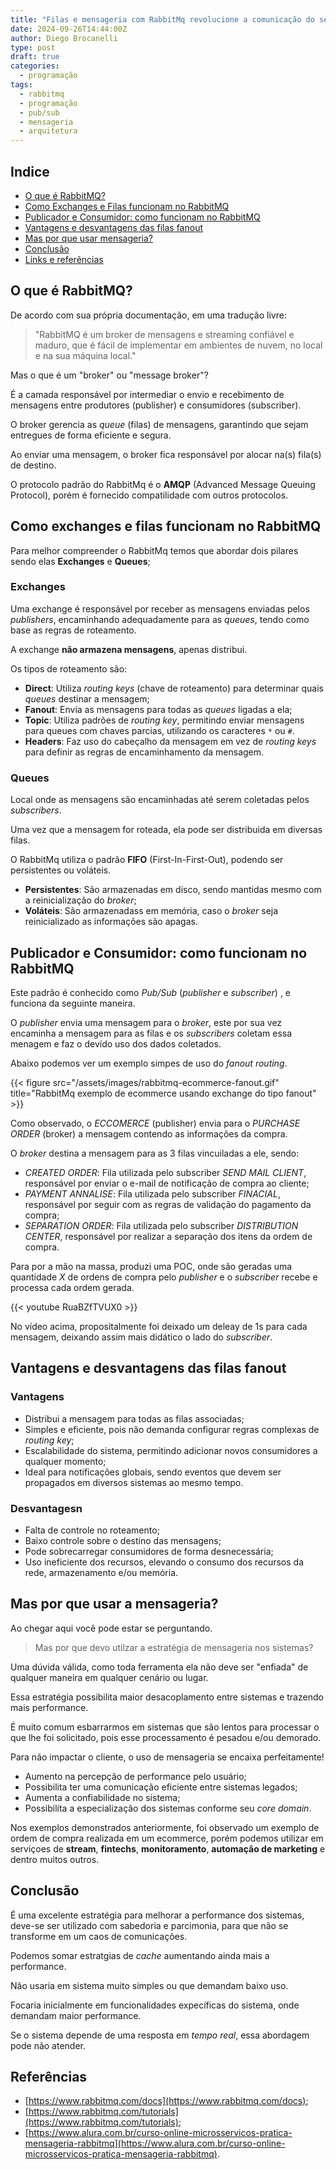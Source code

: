 ```yaml
---
title: "Filas e mensageria com RabbitMq revolucione a comunicação do seu sistema"
date: 2024-09-26T14:44:00Z
author: Diego Brocanelli
type: post
draft: true
categories:
  - programação
tags:
  - rabbitmq
  - programação
  - pub/sub
  - mensageria
  - arquitetura
---
```


## Indice

- [O que é RabbitMQ?](#o-que-é-rabbitmq)
- [Como Exchanges e Filas funcionam no RabbitMQ](#como-exchanges-e-filas-funcionam-no-rabbitmq)
- [Publicador e Consumidor: como funcionam no RabbitMQ](#publicador-e-consumidor-como-funcionam-no-rabbitmq)
- [Vantagens e desvantagens das filas fanout](#vantagens-e-desvantagens-das-filas-fanout)
- [Mas por que usar mensageria?](#mas-por-que-usar-mensageria)
- [Conclusão](#conclusão)
- [Links e referências](#referências)

## O que é RabbitMQ?

De acordo com sua própria documentação, em uma tradução livre:

> "RabbitMQ é um broker de mensagens e streaming confiável e maduro, que é fácil de implementar em ambientes de nuvem, no local e na sua máquina local."

Mas o que é um "broker" ou "message broker"?

É a camada responsável por intermediar o envio e recebimento de mensagens entre produtores (publisher) e consumidores (subscriber).

O broker gerencia as *queue* (filas) de mensagens, garantindo que sejam entregues de forma eficiente e segura.

Ao enviar uma mensagem, o broker fica responsável por alocar na(s) fila(s) de destino.

O protocolo padrão do RabbitMq é o **AMQP** (Advanced Message Queuing Protocol), porém é fornecido compatilidade com outros protocolos.

## Como exchanges e filas funcionam no RabbitMQ

Para melhor compreender o RabbitMq temos que abordar dois pilares sendo elas **Exchanges** e **Queues**;

### Exchanges

Uma exchange é responsável por receber as mensagens enviadas pelos *publishers*, encaminhando adequadamente para as *queues*, tendo como base as regras de roteamento.

A exchange **não armazena mensagens**, apenas distribui.

Os tipos de roteamento são:

- **Direct**: Utiliza *routing keys* (chave de roteamento) para determinar quais *queues* destinar a mensagem;
- **Fanout**: Envia as mensagens para todas as *queues* ligadas a ela;
- **Topic**: Utiliza padrões de *routing key*, permitindo enviar mensagens para queues com chaves parcias, utilizando os caracteres `*` ou `#`.
- **Headers**: Faz uso do cabeçalho da mensagem em vez de *routing keys* para definir as regras de encaminhamento da mensagem.

### Queues

Local onde as mensagens são encaminhadas até serem coletadas pelos *subscribers*.

Uma vez que a mensagem for roteada, ela pode ser distribuida em diversas filas.

O RabbitMq utiliza o padrão **FIFO** (First-In-First-Out), podendo ser persistentes ou voláteis.

- **Persistentes**: São armazenadas em disco, sendo mantidas mesmo com a reinicialização do *broker*;
- **Voláteis**: São armazenadass em memória, caso o *broker* seja reinicializado as informações são apagas.

## Publicador e Consumidor: como funcionam no RabbitMQ

Este padrão é conhecido como *Pub/Sub* (*publisher* e *subscriber*) , e funciona da seguinte maneira.

O *publisher* envia uma mensagem para o *broker*, este por sua vez encaminha a mensagem para as filas e os *subscribers* coletam essa menagem e faz o devído uso dos dados coletados.

Abaixo podemos ver um exemplo simpes de uso do *fanout routing*.

{{< figure src="/assets/images/rabbitmq-ecommerce-fanout.gif" title="RabbitMq exemplo de ecommerce usando exchange do tipo fanout" >}}

Como observado, o *ECCOMERCE* (publisher) envia para o *PURCHASE ORDER* (broker) a mensagem contendo as informações da compra.

O *broker* destina a mensagem para as 3 filas vincuiladas a ele, sendo:

- *CREATED ORDER*: Fila utilizada pelo subscriber *SEND MAIL CLIENT*, responsável por enviar o e-mail de notificação de compra ao cliente;
- *PAYMENT ANNALISE*: Fila utilizada pelo subscriber *FINACIAL*, responsável por seguir com as regras de validação do pagamento da compra;
- *SEPARATION ORDER*: Fila utilizada pelo subscriber *DISTRIBUTION CENTER*, responsável por realizar a separação dos itens da ordem de compra.

Para por a mão na massa, produzi uma POC, onde são geradas uma quantidade *X* de ordens de compra pelo *publisher* e o *subscriber* recebe e processa cada ordem gerada.

{{< youtube RuaBZfTVUX0 >}}

No vídeo acima, propositalmente foi deixado um deleay de 1s para cada mensagem, deixando assim mais didático o lado do *subscriber*.

## Vantagens e desvantagens das filas fanout

### Vantagens

- Distribui a mensagem para todas as filas associadas;
- Simples e eficiente, pois não demanda configurar regras complexas de *routing key*;
- Escalabilidade do sistema, permitindo adicionar novos consumidores a qualquer momento;
- Ideal para notificações globais, sendo eventos que devem ser propagados em diversos sistemas ao mesmo tempo.

### Desvantagesn

- Falta de controle no roteamento;
- Baixo controle sobre o destino das mensagens;
- Pode sobrecarregar consumidores de forma desnecessária;
- Uso ineficiente dos recursos, elevando o consumo dos recursos da rede, armazenamento e/ou memória.

## Mas por que usar a mensageria?

Ao chegar aqui você pode estar se perguntando.

> Mas por que devo utilzar a estratégia de mensageria nos sistemas?

Uma dúvida válida, como toda ferramenta ela não deve ser "enfiada" de qualquer maneira em qualquer cenário ou lugar.

Essa estratégia possibilita maior desacoplamento entre sistemas e trazendo mais performance.

É muito comum esbarrarmos em sistemas que são lentos para processar o que lhe foi solicitado, pois esse processamento é pesadou e/ou demorado. 

Para não impactar o cliente, o uso de mensageria se encaixa perfeitamente!

- Aumento na percepção de performance pelo usuário;
- Possibilita ter uma comunicação eficiente entre sistemas legados;
- Aumenta a confiabilidade no sistema;
- Possibilita a especialização dos sistemas conforme seu *core domain*.

Nos exemplos demonstrados anteriormente, foi observado um exemplo de ordem de compra realizada em um ecommerce, porém podemos utilizar em serviçoes de **stream**, **fintechs**, **monitoramento**, **automação de marketing** e dentro muitos outros.

## Conclusão

É uma excelente estratégia para melhorar a performance dos sistemas, deve-se ser utilizado com sabedoria e parcimonia, para que não se transforme em um caos de comunicações.

Podemos somar estratgias de *cache* aumentando ainda mais a performance.

Não usaria em sistema muito simples ou que demandam baixo uso.

Focaria inicialmente em funcionalidades expecíficas do sistema, onde demandam maior performance.

Se o sistema depende de uma resposta em *tempo real*, essa abordagem pode não atender.

## Referências

- [https://www.rabbitmq.com/docs](https://www.rabbitmq.com/docs);
- [https://www.rabbitmq.com/tutorials](https://www.rabbitmq.com/tutorials);
- [https://www.alura.com.br/curso-online-microsservicos-pratica-mensageria-rabbitmq](https://www.alura.com.br/curso-online-microsservicos-pratica-mensageria-rabbitmq).
